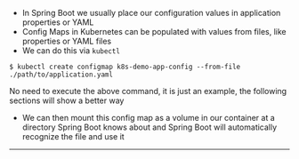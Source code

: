 

*   In Spring Boot we usually place our configuration values in application properties or YAML
*   Config Maps in Kubernetes can be populated with values from files, like properties or YAML files
*   We can do this via `kubectl`


```
$ kubectl create configmap k8s-demo-app-config --from-file ./path/to/application.yaml
```


No need to execute the above command, it is just an example, the following sections will show a better way



*   We can then mount this config map as a volume in our container at a directory Spring Boot knows about and Spring Boot will automatically recognize the file and use it



---